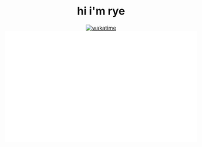 <h1 align="center">hi i'm rye</h1>

<p align="center">
<a href="https://wakatime.com/@667e0c39-b27b-4fa7-a16d-7d519d57035a">
<img src="https://wakatime.com/badge/user/667e0c39-b27b-4fa7-a16d-7d519d57035a.svg?style=for-the-badge" alt="wakatime" /></a>
    <br>
  <a href="https://github.com/jstrieb/github-stats">
    <img src="https://raw.githubusercontent.com/rvye/ghstats/master/generated/overview.svg#gh-dark-mode-only" alt="stats" />
  </a>
</p>
